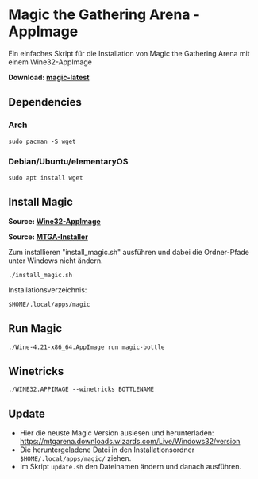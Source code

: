 # Magic the Gathering Arena - AppImage

Ein einfaches Skript für die Installation von Magic the Gathering Arena mit einem Wine32-AppImage


**Download: [magic-latest](https://github.com)**


## Dependencies

### Arch
```
sudo pacman -S wget
```

### Debian/Ubuntu/elementaryOS
```
sudo apt install wget
```

## Install Magic

**Source: [Wine32-AppImage](https://github.com/sudo-give-me-coffee/wine32-deploy)**

**Source: [MTGA-Installer](https://mtgarena.downloads.wizards.com/Live/Windows32/versions/3009.800581/MTGAInstaller_0.1.3009.800581.msi)**

Zum installieren "install_magic.sh" ausführen und dabei die Ordner-Pfade unter Windows nicht ändern.
```
./install_magic.sh
```

Installationsverzeichnis:
```
$HOME/.local/apps/magic
```

## Run Magic

```
./Wine-4.21-x86_64.AppImage run magic-bottle
```

## Winetricks

```
./WINE32.APPIMAGE --winetricks BOTTLENAME
```

## Update

* Hier die neuste Magic Version auslesen und herunterladen: https://mtgarena.downloads.wizards.com/Live/Windows32/version
* Die heruntergeladene Datei in den Installationsordner ```$HOME/.local/apps/magic/``` ziehen.
* Im Skript ```update.sh``` den Dateinamen ändern und danach ausführen.

